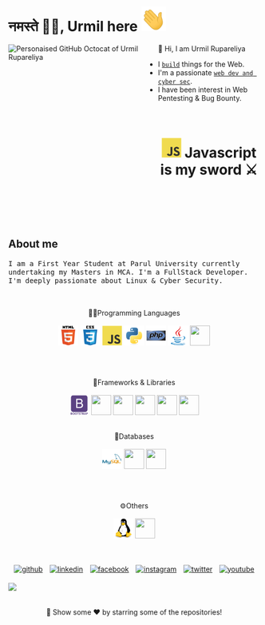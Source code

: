 <h1>नमस्ते 🙏🏻, Urmil here   <img src="GIF/Hi.gif" width="50"></h1>

<a href="https://urmil.tech" target="_blank" rel="noreferrer"><img align="left" src="https://user-images.githubusercontent.com/21218732/108165714-05c74a80-7119-11eb-9a61-2963220f99de.png" alt="Personaised GitHub Octocat of Urmil Rupareliya" width=300px height=300px/>
</a>

👋 Hi, I am Urmil Rupareliya

- I [`build`](https://urmil.tech/#projects) things for the Web.
- I'm a passionate [`web dev and cyber sec`](https://instagram.com/urmil404).
- I have been interest in Web Pentesting & Bug Bounty.

<br>
<div align="center">
<h1><code><img width="40" height="40" src="https://raw.githubusercontent.com/devicons/devicon/master/icons/javascript/javascript-original.svg"/></code> Javascript is my sword ⚔<h1>
</div>
<br>
<br>
<br>

## About me

 <samp>
   I am a First Year Student at Parul University currently undertaking my Masters in MCA. I'm a FullStack Developer. I'm deeply passionate about Linux & Cyber Security.
</samp> <br/><br/>
<br>

<p align="center">
👨‍💻Programming Languages<br><br>
<code><img width="40" height="40" src="https://raw.githubusercontent.com/devicons/devicon/master/icons/html5/html5-original-wordmark.svg"/></code>
<code><img width="40" height="40" src="https://raw.githubusercontent.com/devicons/devicon/master/icons/css3/css3-original-wordmark.svg"/></code>
<code><img width="40" height="40" src="https://raw.githubusercontent.com/devicons/devicon/master/icons/javascript/javascript-original.svg"/></code>
<code><img width="40" height="40" src="https://raw.githubusercontent.com/devicons/devicon/master/icons/python/python-original.svg"/></code>
<code><img width="40" height="40" src="https://raw.githubusercontent.com/devicons/devicon/master/icons/php/php-original.svg"/></code>
<code><img width="40" height="40" src="https://raw.githubusercontent.com/devicons/devicon/master/icons/java/java-original.svg"/></code>
<code><img width="40" height="40" src="https://www.vectorlogo.zone/logos/kotlinlang/kotlinlang-icon.svg"/></code>
</p>
<br/><br/>
<p align="center">
🔄Frameworks & Libraries<br><br>
<code><img width="40" height="40" src="https://raw.githubusercontent.com/devicons/devicon/master/icons/bootstrap/bootstrap-plain-wordmark.svg"/></code>
<code><img width="40" height="40" src="https://www.vectorlogo.zone/logos/reactjs/reactjs-icon.svg"/></code>
<code><img width="40" height="40" src="https://www.vectorlogo.zone/logos/nodejs/nodejs-icon.svg"/></code>
<code><img width="40" height="40" src="https://www.vectorlogo.zone/logos/expressjs/expressjs-icon.svg"/></code>
<code><img width="40" height="40" src="https://www.vectorlogo.zone/logos/android/android-icon.svg"/></code>
<code><img width="40" height="40" src="https://www.vectorlogo.zone/logos/flutterio/flutterio-icon.svg"/></code>
<br/><br/>
<p align="center">
💾Databases<br><br>
<code><img width="40" height="40" src="https://raw.githubusercontent.com/devicons/devicon/master/icons/mysql/mysql-original-wordmark.svg"/></code>
<code><img width="40" height="40" src="https://www.vectorlogo.zone/logos/mongodb/mongodb-icon.svg"/></code>
<code><img width="40" height="40" src="https://www.vectorlogo.zone/logos/firebase/firebase-icon.svg"/></code>
</p>
<br/><br/>
<p align="center">
⚙️Others<br><br>
<code><img width="40" height="40" src="https://raw.githubusercontent.com/devicons/devicon/master/icons/linux/linux-original.svg"/></code>
<code><img width="40" height="40" src="https://www.vectorlogo.zone/logos/git-scm/git-scm-icon.svg"/></code></p>
<br/>


<p align="center">
	<a href="https://github.com/urmil404"><img alt="github" width="10%" style="padding:5px" src="https://img.icons8.com/clouds/100/000000/github.png"/></a>
	<a href="https://www.linkedin.com/in/urmil404"><img alt="linkedin" width="10%" style="padding:5px" src="https://img.icons8.com/clouds/100/000000/linkedin.png"/></a>
	<a href="https://www.facebook.com/urmil404"><img alt="facebook" width="10%" style="padding:5px" src="https://img.icons8.com/clouds/100/000000/facebook-new.png"/></a>
	<a href="https://www.instagram.com/urmil404"><img alt="instagram" width="10%" style="padding:5px" src="https://img.icons8.com/clouds/100/000000/instagram.png"/></a>
  	<a href="https://twitter.com/urmil404"><img alt="twitter" width="10%" style="padding:5px" src="https://img.icons8.com/clouds/100/000000/twitter.png"/></a>
  	<a href="https://www.youtube.com/channel/UCuLGk0oGmabbOvkeDw8lhIw"><img alt="youtube" width="10%" style="padding:5px" src="https://img.icons8.com/clouds/100/000000/youtube.png"/></a>
</p>

![](https://activity-graph.herokuapp.com/graph?username=urmil404&theme=react-dark&hide_border=true&area=true)

<br>
<div align="center">
🚀 Show some ❤️ by starring some of the repositories!
</div>
<br>
